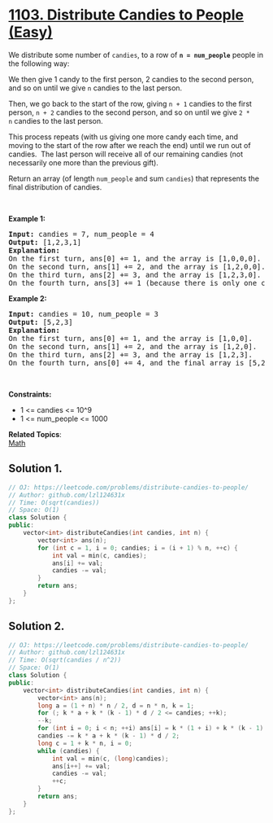 # [1103. Distribute Candies to People (Easy)](https://leetcode.com/problems/distribute-candies-to-people/)

<p>We distribute some&nbsp;number of <code>candies</code>, to a row of <strong><code>n =&nbsp;num_people</code></strong>&nbsp;people in the following way:</p>

<p>We then give 1 candy to the first person, 2 candies to the second person, and so on until we give <code>n</code>&nbsp;candies to the last person.</p>

<p>Then, we go back to the start of the row, giving <code>n&nbsp;+ 1</code> candies to the first person, <code>n&nbsp;+ 2</code> candies to the second person, and so on until we give <code>2 * n</code>&nbsp;candies to the last person.</p>

<p>This process repeats (with us giving one more candy each time, and moving to the start of the row after we reach the end) until we run out of candies.&nbsp; The last person will receive all of our remaining candies (not necessarily one more than the previous gift).</p>

<p>Return an array (of length <code>num_people</code>&nbsp;and sum <code>candies</code>) that represents the final distribution of candies.</p>

<p>&nbsp;</p>
<p><strong>Example 1:</strong></p>

<pre><strong>Input:</strong> candies = 7, num_people = 4
<strong>Output:</strong> [1,2,3,1]
<strong>Explanation:</strong>
On the first turn, ans[0] += 1, and the array is [1,0,0,0].
On the second turn, ans[1] += 2, and the array is [1,2,0,0].
On the third turn, ans[2] += 3, and the array is [1,2,3,0].
On the fourth turn, ans[3] += 1 (because there is only one candy left), and the final array is [1,2,3,1].
</pre>

<p><strong>Example 2:</strong></p>

<pre><strong>Input:</strong> candies = 10, num_people = 3
<strong>Output:</strong> [5,2,3]
<strong>Explanation: </strong>
On the first turn, ans[0] += 1, and the array is [1,0,0].
On the second turn, ans[1] += 2, and the array is [1,2,0].
On the third turn, ans[2] += 3, and the array is [1,2,3].
On the fourth turn, ans[0] += 4, and the final array is [5,2,3].
</pre>

<p>&nbsp;</p>
<p><strong>Constraints:</strong></p>

<ul>
	<li>1 &lt;= candies &lt;= 10^9</li>
	<li>1 &lt;= num_people &lt;= 1000</li>
</ul>


**Related Topics**:  
[Math](https://leetcode.com/tag/math/)

## Solution 1.

```cpp
// OJ: https://leetcode.com/problems/distribute-candies-to-people/
// Author: github.com/lzl124631x
// Time: O(sqrt(candies))
// Space: O(1)
class Solution {
public:
    vector<int> distributeCandies(int candies, int n) {
        vector<int> ans(n);
        for (int c = 1, i = 0; candies; i = (i + 1) % n, ++c) {
            int val = min(c, candies);
            ans[i] += val;
            candies -= val;
        }
        return ans;
    }
};
```

## Solution 2.

```cpp
// OJ: https://leetcode.com/problems/distribute-candies-to-people/
// Author: github.com/lzl124631x
// Time: O(sqrt(candies / n^2))
// Space: O(1)
class Solution {
public:
    vector<int> distributeCandies(int candies, int n) {
        vector<int> ans(n);
        long a = (1 + n) * n / 2, d = n * n, k = 1;
        for (; k * a + k * (k - 1) * d / 2 <= candies; ++k);
        --k;
        for (int i = 0; i < n; ++i) ans[i] = k * (1 + i) + k * (k - 1) * n / 2;
        candies -= k * a + k * (k - 1) * d / 2;
        long c = 1 + k * n, i = 0;
        while (candies) {
            int val = min(c, (long)candies);
            ans[i++] += val;
            candies -= val;
            ++c;
        }
        return ans;
    }
};
```